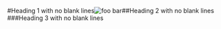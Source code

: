 #Heading 1 with no blank lines![foo
bar][]##Heading 2 with no blank lines
  ###Heading 3 with no blank lines

[FOO
BAR]: train.jpg "train & tracks"
